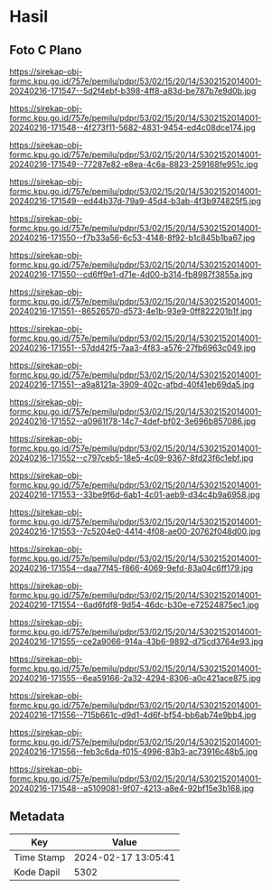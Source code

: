 # Hasil

## Foto C Plano

https://sirekap-obj-formc.kpu.go.id/757e/pemilu/pdpr/53/02/15/20/14/5302152014001-20240216-171547--5d2f4ebf-b398-4ff8-a83d-be787b7e9d0b.jpg

https://sirekap-obj-formc.kpu.go.id/757e/pemilu/pdpr/53/02/15/20/14/5302152014001-20240216-171548--4f273f11-5682-4831-9454-ed4c08dce174.jpg

https://sirekap-obj-formc.kpu.go.id/757e/pemilu/pdpr/53/02/15/20/14/5302152014001-20240216-171549--77287e82-e8ea-4c6a-8823-259168fe951c.jpg

https://sirekap-obj-formc.kpu.go.id/757e/pemilu/pdpr/53/02/15/20/14/5302152014001-20240216-171549--ed44b37d-79a9-45d4-b3ab-4f3b974825f5.jpg

https://sirekap-obj-formc.kpu.go.id/757e/pemilu/pdpr/53/02/15/20/14/5302152014001-20240216-171550--f7b33a56-6c53-4148-8f92-b1c845b1ba67.jpg

https://sirekap-obj-formc.kpu.go.id/757e/pemilu/pdpr/53/02/15/20/14/5302152014001-20240216-171550--cd6ff9e1-d71e-4d00-b314-fb8987f3855a.jpg

https://sirekap-obj-formc.kpu.go.id/757e/pemilu/pdpr/53/02/15/20/14/5302152014001-20240216-171551--86526570-d573-4e1b-93e9-0ff822201b1f.jpg

https://sirekap-obj-formc.kpu.go.id/757e/pemilu/pdpr/53/02/15/20/14/5302152014001-20240216-171551--57dd42f5-7aa3-4f83-a576-27fb6963c049.jpg

https://sirekap-obj-formc.kpu.go.id/757e/pemilu/pdpr/53/02/15/20/14/5302152014001-20240216-171551--a9a8121a-3909-402c-afbd-40f41eb69da5.jpg

https://sirekap-obj-formc.kpu.go.id/757e/pemilu/pdpr/53/02/15/20/14/5302152014001-20240216-171552--a0961f78-14c7-4def-bf02-3e696b857086.jpg

https://sirekap-obj-formc.kpu.go.id/757e/pemilu/pdpr/53/02/15/20/14/5302152014001-20240216-171552--c797ceb5-18e5-4c09-9367-8fd23f6c1ebf.jpg

https://sirekap-obj-formc.kpu.go.id/757e/pemilu/pdpr/53/02/15/20/14/5302152014001-20240216-171553--33be9f6d-6ab1-4c01-aeb9-d34c4b9a6958.jpg

https://sirekap-obj-formc.kpu.go.id/757e/pemilu/pdpr/53/02/15/20/14/5302152014001-20240216-171553--7c5204e0-4414-4f08-ae00-20762f048d00.jpg

https://sirekap-obj-formc.kpu.go.id/757e/pemilu/pdpr/53/02/15/20/14/5302152014001-20240216-171554--daa77f45-f866-4069-9efd-83a04c6ff179.jpg

https://sirekap-obj-formc.kpu.go.id/757e/pemilu/pdpr/53/02/15/20/14/5302152014001-20240216-171554--6ad6fdf8-9d54-46dc-b30e-e72524875ec1.jpg

https://sirekap-obj-formc.kpu.go.id/757e/pemilu/pdpr/53/02/15/20/14/5302152014001-20240216-171555--ce2a9066-914a-43b6-9892-d75cd3764e93.jpg

https://sirekap-obj-formc.kpu.go.id/757e/pemilu/pdpr/53/02/15/20/14/5302152014001-20240216-171555--6ea59166-2a32-4294-8306-a0c421ace875.jpg

https://sirekap-obj-formc.kpu.go.id/757e/pemilu/pdpr/53/02/15/20/14/5302152014001-20240216-171556--715b661c-d9d1-4d6f-bf54-bb6ab74e9bb4.jpg

https://sirekap-obj-formc.kpu.go.id/757e/pemilu/pdpr/53/02/15/20/14/5302152014001-20240216-171556--feb3c6da-f015-4996-83b3-ac73916c48b5.jpg

https://sirekap-obj-formc.kpu.go.id/757e/pemilu/pdpr/53/02/15/20/14/5302152014001-20240216-171548--a5109081-9f07-4213-a8e4-92bf15e3b168.jpg


## Metadata

| Key        | Value               |
| ---------- | ------------------- |
| Time Stamp | 2024-02-17 13:05:41 |
| Kode Dapil | 5302                |



